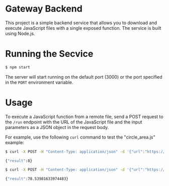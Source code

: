 # Gateway Backend

This project is a simple backend service that allows you to download and execute JavaScript files with a single exposed function. The service is built using Node.js.

# Running the Secvice

```bash
$ npm start
```

The server will start running on the default port (3000) or the port specified in the `PORT` environment variable.

# Usage

To execute a JavaScript function from a remote file, send a POST request to the `/run` endpoint with the URL of the JavaScript file and the input parameters as a JSON object in the request body.

For example, use the following `curl` command to test the "circle_area.js" example:

```bash
$ curl -X POST -H "Content-Type: application/json" -d '{"url":"https://raw.githubusercontent.com/D3LAB-DAO/gateway-backend/main/examples/simple_addition.js", "inputParameters": {"a": 5, "b": 3}}' http://localhost:3000/run

{"result":8}
```

```bash
$ curl -X POST -H "Content-Type: application/json" -d '{"url":"https://raw.githubusercontent.com/D3LAB-DAO/gateway-backend/main/examples/circle_area.js", "inputParameters": {"radius": 5}}' http://localhost:3000/run

{"result":78.53981633974483}
```
